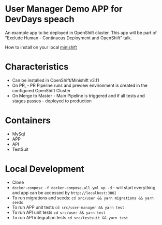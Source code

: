 # User Manager Demo APP for DevDays speach
An example app to be deployed in OpenShift cluster. This app will be part of "Exclude Human - Continuous Deployment and OpenShift" talk.

How to install on your local [minishift](./src/installer)

# Characteristics
- Can be installed in OpenShift/Minishift v3.11
- On PR, - PR Pipeline runs and preview environment is created in the configured OpenShift Cluster
- On Merge to Master - Main Pipeline is triggered and if all tests and stages passes - deployed to production

# Containers
- MySql
- APP
- API
- TestSuit

# Local Development
- Clone
- `docker-compose -f docker-compose.all.yml up -d` - will start everything and app can be accessed by `http://localhost:3002`
- To run migrations and seeds: `cd src/user && yarn migrations && yarn seeds`
- To run APP unit tests `cd src/user-manager && yarn test`
- To run API unit tests `cd src/user && yarn test`
- To run API integration tests `cd src/testsuit && yarn test`